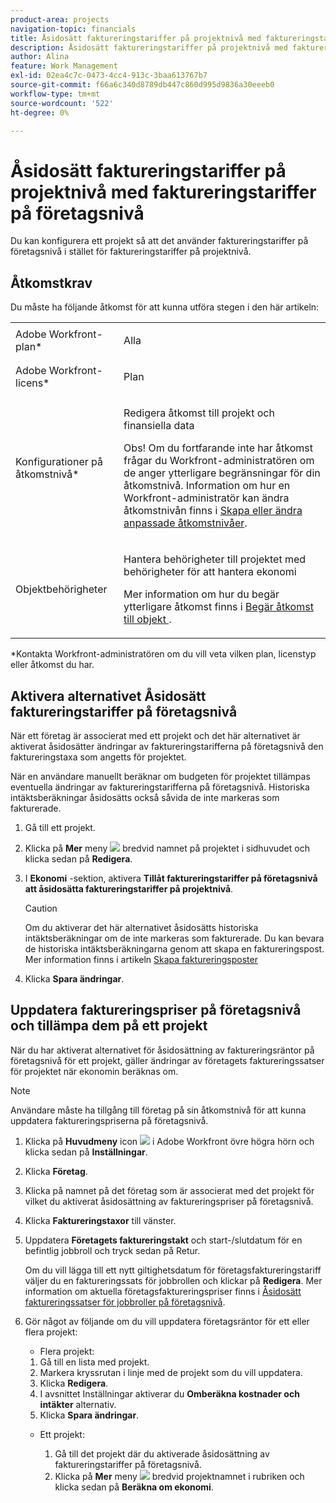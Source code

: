 ```yaml
---
product-area: projects
navigation-topic: financials
title: Åsidosätt faktureringstariffer på projektnivå med faktureringstariffer på företagsnivå
description: Åsidosätt faktureringstariffer på projektnivå med faktureringstariffer på företagsnivå
author: Alina
feature: Work Management
exl-id: 02ea4c7c-0473-4cc4-913c-3baa613767b7
source-git-commit: f66a6c340d8789db447c860d995d9836a30eeeb0
workflow-type: tm+mt
source-wordcount: '522'
ht-degree: 0%

---
```


# Åsidosätt faktureringstariffer på projektnivå med faktureringstariffer på företagsnivå

<!--
<p data-mc-conditions="QuicksilverOrClassic.Draft mode">(NOTE: THIS IS LINKED TO THE UI IN THE EDIT PROJECT MODAL)</p>
-->

Du kan konfigurera ett projekt så att det använder faktureringstariffer på företagsnivå i stället för faktureringstariffer på projektnivå.

## Åtkomstkrav

Du måste ha följande åtkomst för att kunna utföra stegen i den här artikeln:

<table style="table-layout:auto"> 
 <col> 
 <col> 
 <tbody> 
  <tr> 
   <td role="rowheader">Adobe Workfront-plan*</td> 
   <td> <p>Alla</p> </td> 
  </tr> 
  <tr> 
   <td role="rowheader">Adobe Workfront-licens*</td> 
   <td> <p>Plan </p> </td> 
  </tr> 
  <tr> 
   <td role="rowheader">Konfigurationer på åtkomstnivå*</td> 
   <td> <p>Redigera åtkomst till projekt och finansiella data</p> <p>Obs! Om du fortfarande inte har åtkomst frågar du Workfront-administratören om de anger ytterligare begränsningar för din åtkomstnivå. Information om hur en Workfront-administratör kan ändra åtkomstnivån finns i <a href="../../../administration-and-setup/add-users/configure-and-grant-access/create-modify-access-levels.md" class="MCXref xref">Skapa eller ändra anpassade åtkomstnivåer</a>.</p> </td> 
  </tr> 
  <tr> 
   <td role="rowheader">Objektbehörigheter</td> 
   <td> <p>Hantera behörigheter till projektet med behörigheter för att hantera ekonomi</p> <p>Mer information om hur du begär ytterligare åtkomst finns i <a href="../../../workfront-basics/grant-and-request-access-to-objects/request-access.md" class="MCXref xref">Begär åtkomst till objekt </a>.</p> </td> 
  </tr> 
 </tbody> 
</table>

&#42;Kontakta Workfront-administratören om du vill veta vilken plan, licenstyp eller åtkomst du har.

## Aktivera alternativet Åsidosätt faktureringstariffer på företagsnivå

När ett företag är associerat med ett projekt och det här alternativet är aktiverat åsidosätter ändringar av faktureringstarifferna på företagsnivå den faktureringstaxa som angetts för projektet.

När en användare manuellt beräknar om budgeten för projektet tillämpas eventuella ändringar av faktureringstarifferna på företagsnivå. Historiska intäktsberäkningar åsidosätts också såvida de inte markeras som fakturerade.

1. Gå till ett projekt.
1. Klicka på **Mer** meny ![](assets/qs-more-icon-on-an-object.png) bredvid namnet på projektet i sidhuvudet och klicka sedan på **Redigera**.
1. I **Ekonomi** -sektion, aktivera **Tillåt faktureringstariffer på företagsnivå att åsidosätta faktureringstariffer på projektnivå**.

   >[!CAUTION]
   >
   >Om du aktiverar det här alternativet åsidosätts historiska intäktsberäkningar om de inte markeras som fakturerade. Du kan bevara de historiska intäktsberäkningarna genom att skapa en faktureringspost. Mer information finns i artikeln [Skapa faktureringsposter](../../../manage-work/projects/project-finances/create-billing-records.md)

1. Klicka **Spara ändringar**.

## Uppdatera faktureringspriser på företagsnivå och tillämpa dem på ett projekt

När du har aktiverat alternativet för åsidosättning av faktureringsräntor på företagsnivå för ett projekt, gäller ändringar av företagets faktureringssatser för projektet när ekonomin beräknas om.

>[!NOTE]
>
>Användare måste ha tillgång till företag på sin åtkomstnivå för att kunna uppdatera faktureringspriserna på företagsnivå.

1. Klicka på **Huvudmeny** icon ![](assets/main-menu-icon.png) i Adobe Workfront övre högra hörn och klicka sedan på **Inställningar**.
1. Klicka **Företag**.
1. Klicka på namnet på det företag som är associerat med det projekt för vilket du aktiverat åsidosättning av faktureringspriser på företagsnivå.
1. Klicka **Faktureringstaxor** till vänster.
1. Uppdatera **Företagets faktureringstakt** och start-/slutdatum för en befintlig jobbroll och tryck sedan på Retur.

   Om du vill lägga till ett nytt giltighetsdatum för företagsfaktureringstariff väljer du en faktureringssats för jobbrollen och klickar på **Redigera**. Mer information om aktuella företagsfaktureringspriser finns i [Åsidosätt faktureringssatser för jobbroller på företagsnivå](/help/quicksilver/administration-and-setup/set-up-workfront/organizational-setup/override-job-role-billing-rates-company-level.md).

1. Gör något av följande om du vill uppdatera företagsräntor för ett eller flera projekt:

   * Flera projekt:

   1. Gå till en lista med projekt.
   1. Markera kryssrutan i linje med de projekt som du vill uppdatera.
   1. Klicka **Redigera**.
   1. I avsnittet Inställningar aktiverar du **Omberäkna kostnader och intäkter** alternativ.
   1. Klicka **Spara ändringar**.

   * Ett projekt:

      1. Gå till det projekt där du aktiverade åsidosättning av faktureringstariffer på företagsnivå.
      1. Klicka på **Mer** meny ![](assets/qs-more-icon-on-an-object.png) bredvid projektnamnet i rubriken och klicka sedan på **Beräkna om ekonomi**.
